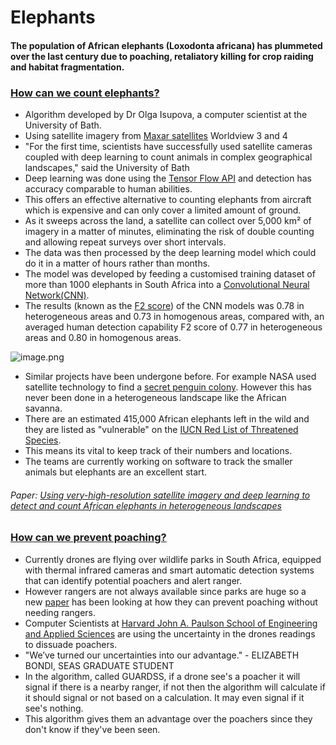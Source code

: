 # Elephants
#### The population of African elephants (Loxodonta africana) has plummeted over the last century due to poaching, retaliatory killing for crop raiding and habitat fragmentation. 
### [How can we count elephants?](https://www.cnet.com/news/scientists-count-elephants-from-space-with-satellites-and-computer-smarts/#ftag=COS-05-10aaa0j)
- Algorithm developed by Dr Olga Isupova, a computer scientist at the University of Bath.
- Using satellite imagery from [Maxar satellites](https://www.cnet.com/news/scientists-count-elephants-from-space-with-satellites-and-computer-smarts/#ftag=COS-05-10aaa0j) Worldview 3 and 4 
- "For the first time, scientists have successfully used satellite cameras coupled with deep learning to count animals in complex geographical landscapes," said the University of Bath
- Deep learning was done using the [Tensor Flow API](https://www.tensorflow.org/) and detection has accuracy comparable to human abilities.
- This offers an effective alternative to counting elephants from aircraft which is expensive and can only cover a limited amount of ground.
- As it sweeps across the land, a satellite can collect over 5,000 km² of imagery in a matter of minutes, eliminating the risk of double counting and allowing repeat surveys over short intervals.
 - The data was then processed by the deep learning model which could do it in a matter of hours rather than months.
 - The model was developed by feeding a customised training dataset of more than 1000 elephants in South Africa into a [Convolutional Neural Network(CNN)](https://towardsdatascience.com/a-comprehensive-guide-to-convolutional-neural-networks-the-eli5-way-3bd2b1164a53v).
 - The results (known as the [F2 score](https://machinelearningmastery.com/fbeta-measure-for-machine-learning/)) of the CNN models was 0.78 in heterogeneous areas and 0.73 in homogenous areas, compared with, an averaged human detection capability F2 score of 0.77 in heterogeneous areas and 0.80 in homogenous areas.

![image.png](https://earimediaprodweb.azurewebsites.net/Api/v1/Multimedia/f3e76ff4-b3ce-47a3-bab0-7baf34154a0a/Rendition/low-res/Content/Public)
- Similar projects have been undergone before. For example NASA used satellite technology to find a [secret penguin colony](https://www.cnet.com/news/nasa-satellite-reveals-penguin-supercolony-antarctica-adelie/). However this has never been done in a heterogeneous landscape like the African savanna.
 - There are an estimated 415,000 African elephants left in the wild and they are listed as "vulnerable" on the [IUCN Red List of Threatened Species](https://www.iucnredlist.org/species/12392/3339343).
 - This means its vital to keep track of their numbers and locations.
 - The teams are currently working on software to track the smaller animals but elephants are an excellent start.
###### Paper: [Using very-high-resolution satellite imagery and deep learning to detect and count African elephants in heterogeneous landscapes](https://zslpublications.onlinelibrary.wiley.com/doi/full/10.1002/rse2.195)


### [How can we prevent poaching?](https://www.seas.harvard.edu/news/2020/02/coding-uncertainty-increases-security)

- Currently drones are flying over wildlife parks in South Africa, equipped with thermal infrared cameras and smart automatic detection systems that can identify potential poachers and alert ranger.
- However rangers are not always available since parks are huge so a new [paper](https://www.semanticscholar.org/paper/To-Signal-or-Not-To-Signal%3A-Exploiting-Uncertain-in-Bondi-Oh/6c13529720f1a3fc3969b7f1531c1ce6e8d9d22d?p2df) has been looking at how they can prevent poaching without needing rangers.
- Computer Scientists at [Harvard John A. Paulson School of Engineering and Applied Sciences](https://www.seas.harvard.edu/) are using the uncertainty in the drones readings to dissuade poachers.
- "We’ve turned our uncertainties into our advantage." - ELIZABETH BONDI, SEAS GRADUATE STUDENT
- In the algorithm, called GUARDSS, if a drone see's a poacher it will signal if there is a nearby ranger, if not then the algorithm will calculate if it should signal or not based on a calculation. It may even signal if it see's nothing.
- This algorithm gives them an advantage over the poachers since they don't know if they've been seen.
